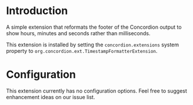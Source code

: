 

# Introduction #
A simple extension that reformats the footer of the Concordion output to show hours, minutes and seconds rather than milliseconds.

This extension is installed by setting the `concordion.extensions` system property to `org.concordion.ext.TimestampFormatterExtension`.

# Configuration #
This extension currently has no configuration options.  Feel free to suggest enhancement ideas on our issue list.